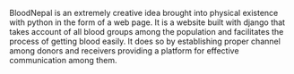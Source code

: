 BloodNepal is an extremely creative idea brought into physical existence with python in the form of a web page. It is a website built with django that takes account
of all blood groups among the population and facilitates the process of getting blood easily. It does so by establishing proper channel among donors and receivers providing a platform for effective communication among them.
